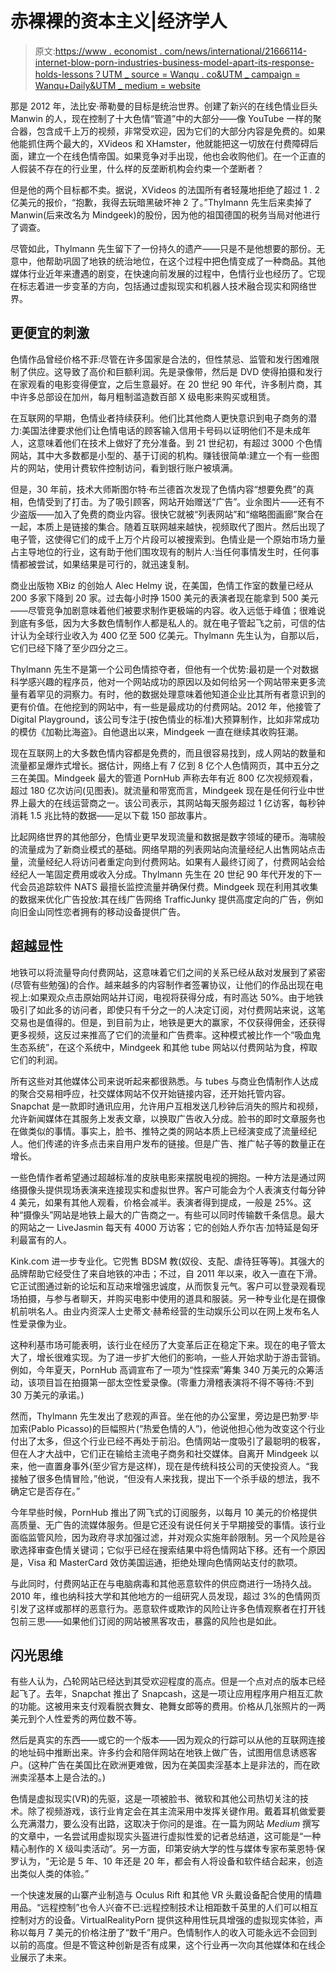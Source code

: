 # 赤裸裸的资本主义|经济学人

> 原文:[https://www . economist . com/news/international/21666114-internet-blow-porn-industries-business-model-apart-its-response-holds-lessons？UTM _ source = Wanqu . co&UTM _ campaign = Wanqu+Daily&UTM _ medium = website](https://www.economist.com/news/international/21666114-internet-blew-porn-industrys-business-model-apart-its-response-holds-lessons?utm_source=wanqu.co&utm_campaign=Wanqu+Daily&utm_medium=website)

那是 2012 年，法比安·蒂勒曼的目标是统治世界。创建了新兴的在线色情业巨头 Manwin 的人，现在控制了十大色情“管道”中的大部分——像 YouTube 一样的聚合器，包含成千上万的视频，非常受欢迎，因为它们的大部分内容是免费的。如果他能抓住两个最大的，XVideos 和 XHamster，他就能把这一切放在付费障碍后面，建立一个在线色情帝国。如果竞争对手出现，他也会收购他们。在一个正直的人假装不存在的行业里，什么样的反垄断机构会约束一个垄断者？

但是他的两个目标都不卖。据说，XVideos 的法国所有者轻蔑地拒绝了超过 1 . 2 亿美元的报价，“抱歉，我得去玩暗黑破坏神 2 了。”Thylmann 先生后来卖掉了 Manwin(后来改名为 Mindgeek)的股份，因为他的祖国德国的税务当局对他进行了调查。

尽管如此，Thylmann 先生留下了一份持久的遗产——只是不是他想要的那份。无意中，他帮助巩固了地铁的统治地位，在这个过程中把色情变成了一种商品。其他媒体行业近年来遭遇的剧变，在快速向前发展的过程中，色情行业也经历了。它现在标志着进一步变革的方向，包括通过虚拟现实和机器人技术融合现实和网络世界。

## 更便宜的刺激

色情作品曾经价格不菲:尽管在许多国家是合法的，但性禁忌、监管和发行困难限制了供应。这导致了高价和巨额利润。先是录像带，然后是 DVD 使得拍摄和发行在家观看的电影变得便宜，之后生意最好。在 20 世纪 90 年代，许多制片商，其中许多总部设在加州，每月粗制滥造数百部 X 级电影来购买或租赁。

在互联网的早期，色情业者持续获利。他们比其他商人更快意识到电子商务的潜力:美国法律要求他们让色情电话的顾客输入信用卡号码以证明他们不是未成年人，这意味着他们在技术上做好了充分准备。到 21 世纪初，有超过 3000 个色情网站，其中大多数都是小型的、基于订阅的机构。赚钱很简单:建立一个有一些图片的网站，使用计费软件控制访问，看到银行账户被填满。

但是，30 年前，技术大师斯图尔特·布兰德首次发现了色情内容“想要免费”的真相，色情受到了打击。为了吸引顾客，网站开始赠送“广告”。业余图片——还有不少盗版——加入了免费的商业内容。很快它就被“列表网站”和“缩略图画廊”聚合在一起，本质上是链接的集合。随着互联网越来越快，视频取代了图片。然后出现了电子管，这使得它们的成千上万个片段可以被搜索到。色情业是一个原始市场力量占主导地位的行业，这有助于他们围攻现有的制片人:当任何事情发生时，任何事情都被尝试，如果结果是可行的，就迅速复制。

商业出版物 XBiz 的创始人 Alec Helmy 说，在美国，色情工作室的数量已经从 200 多家下降到 20 家。过去每小时挣 1500 美元的表演者现在能拿到 500 美元——尽管竞争加剧意味着他们被要求制作更极端的内容。收入远低于峰值；很难说到底有多低，因为大多数色情制作人都是私人的。就在电子管起飞之前，可信的估计认为全球行业收入为 400 亿至 500 亿美元。Thylmann 先生认为，自那以后，它们已经下降了至少四分之三。

Thylmann 先生不是第一个公司色情掠夺者，但他有一个优势:最初是一个对数据科学感兴趣的程序员，他对一个网站成功的原因以及如何给另一个网站带来更多流量有着罕见的洞察力。有时，他的数据处理意味着他知道企业比其所有者意识到的更有价值。在他挖到的网站中，有一些是最成功的付费网站。2012 年，他接管了 Digital Playground，该公司专注于(按色情业的标准)大预算制作，比如非常成功的模仿《加勒比海盗》。自他退出以来，Mindgeek 一直在继续其收购狂潮。



现在互联网上的大多数色情内容都是免费的，而且很容易找到，成人网站的数量和流量都呈爆炸式增长。据估计，网络上有 7 亿到 8 亿个人色情网页，其中五分之三在美国。Mindgeek 最大的管道 PornHub 声称去年有近 800 亿次视频观看，超过 180 亿次访问(见图表)。就流量和带宽而言，Mindgeek 现在是任何行业中世界上最大的在线运营商之一。该公司表示，其网站每天服务超过 1 亿访客，每秒钟消耗 1.5 兆比特的数据——足以下载 150 部故事片。

比起网络世界的其他部分，色情业更早发现流量和数据是数字领域的硬币。海啸般的流量成为了新商业模式的基础。网络早期的列表网站向流量经纪人出售网站点击量，流量经纪人将访问者重定向到付费网站。如果有人最终订阅了，付费网站会给经纪人一笔固定费用或收入分成。Thylmann 先生在 20 世纪 90 年代开发的下一代会员追踪软件 NATS 最擅长监控流量并确保付费。Mindgeek 现在利用其收集的数据来优化广告投放:其在线广告网络 TrafficJunky 提供高度定向的广告，例如向旧金山同性恋者拥有的移动设备提供广告。



## 超越显性

地铁可以将流量导向付费网站，这意味着它们之间的关系已经从敌对发展到了紧密(尽管有些勉强)的合作。越来越多的内容制作者签署协议，让他们的作品出现在电视上:如果观众点击原始网站并订阅，电视将获得分成，有时高达 50%。由于地铁吸引了如此多的访问者，即使只有千分之一的人决定订阅，对付费网站来说，这笔交易也是值得的。但是，到目前为止，地铁是更大的赢家，不仅获得佣金，还获得更多视频，这反过来推高了它们的流量和广告费率。这种模式被比作一个“吸血鬼生态系统”，在这个系统中，Mindgeek 和其他 tube 网站以付费网站为食，榨取它们的利润。

所有这些对其他媒体公司来说听起来都很熟悉。与 tubes 与商业色情制作人达成的聚合交易相呼应，社交媒体网站不仅开始链接内容，还开始托管内容。Snapchat 是一款即时通讯应用，允许用户互相发送几秒钟后消失的照片和视频，允许新闻媒体在其服务上发表文章，以换取广告收入分成。脸书的即时文章服务也在做类似的事情。事实上，脸书、推特之类的网站本质上已经演变成了流量经纪人。他们传递的许多点击来自用户发布的链接。但是广告、推广帖子等的数量正在增长。

一些色情作者希望通过超越标准的皮肤电影来摆脱电视的拥抱。一种方法是通过网络摄像头提供现场表演来连接现实和虚拟世界。客户可能会为个人表演支付每分钟 4 美元，如果有其他人观看，价格会减半。表演者得到提成，一般是 25%。这种“摄像头”网站是地铁上最大的广告商之一。有些可以同时传输数千条信息。最大的网站之一 LiveJasmin 每天有 4000 万访客；它的创始人乔尔吉·加特延是匈牙利最富有的人。

Kink.com 进一步专业化。它兜售 BDSM 教(奴役、支配、虐待狂等等)。其强大的品牌帮助它经受住了来自地铁的冲击；不过，自 2011 年以来，收入一直在下滑。它正试图通过新的论坛和互动来增强忠诚度，从而恢复元气。客户可以登录观看现场拍摄，与参与者聊天，并购买电影中使用的道具和服装。另一种专业化是在摄像机前哄名人。由业内资深人士史蒂文·赫希经营的生动娱乐公司以在网上发布名人性爱录像为业。

这种利基市场可能表明，该行业在经历了大变革后正在稳定下来。现在的电子管太大了，增长很难实现。为了进一步扩大他们的影响，一些人开始求助于游击营销。例如，今年夏天，PornHub 高调宣布了一项为“性探索”筹集 340 万美元的众筹活动，该项目旨在拍摄第一部太空性爱录像。(零重力滑稽表演将不得不等待:不到 30 万美元的承诺。)

然而，Thylmann 先生发出了悲观的声音。坐在他的办公室里，旁边是巴勃罗·毕加索(Pablo Picasso)的巨幅照片(“热爱色情的人”)，他说他担心他为改变这个行业付出了太多，但这个行业已经不再处于前沿。色情网站一度吸引了最聪明的极客，但在人才大战中，它们正在输给主流电子商务和社交媒体。自离开 Mindgeek 以来，他一直置身事外(至少官方是这样)，现在是传统科技公司的天使投资人。“我接触了很多色情冒险，”他说，“但没有人来找我，提出下一个杀手级的想法，我不确定它是否存在。”

今年早些时候，PornHub 推出了网飞式的订阅服务，以每月 10 美元的价格提供高质量、无广告的流媒体服务。但是它还没有说任何关于早期接受的事情。该行业面临监管风险，因为政府寻求加强过滤，并对观众实施年龄限制。另一个风险是谷歌选择审查色情关键词；它似乎已经在搜索结果中将色情网站下移。还有一个原因是，Visa 和 MasterCard 效仿美国运通，拒绝处理向色情网站支付的款项。

与此同时，付费网站正在与电脑病毒和其他恶意软件的供应商进行一场持久战。2010 年，维也纳科技大学和其他地方的一组研究人员发现，超过 3%的色情网页引发了这样或那样的恶意行为。恶意软件或欺诈的风险让许多色情观察者在打开钱包前三思——如果他们订阅的网站被黑客攻击，暴露的风险也是如此。

## 闪光思维

有些人认为，凸轮网站已经达到其受欢迎程度的高点。但是一个点对点的版本已经起飞了。去年，Snapchat 推出了 Snapcash，这是一项让应用程序用户相互汇款的功能。这被用来支付观看脱衣舞女、艳舞女郎等的费用。价格从几张照片的一两美元到个人性爱秀的两位数不等。

然后是真实的东西——或它的一个版本——因为观众的行踪可以从他的互联网连接的地址码中推断出来。许多约会和陪伴网站在地铁上做广告，试图用信息诱惑客户。(这种广告在美国比在欧洲更难做，因为在美国卖淫基本上是非法的，而在欧洲卖淫基本上是合法的。)

色情是虚拟现实(VR)的先驱，这是一项被脸书、微软和其他公司热切关注的技术。除了视频游戏，该行业肯定会在其主流采用中发挥关键作用。戴着耳机做爱要么充满潜力，要么没有出路，这取决于你问的是谁。在一篇为网站 *Medium* 撰写的文章中，一名尝试用虚拟现实头盔进行虚拟性爱的记者总结道，这可能是“一种精心制作的 X 级叫卖活动”。另一方面，印第安纳大学的性与媒体专家布莱恩特·保罗认为，“无论是 5 年、10 年还是 20 年，都会有人将设备和软件结合起来，创造出类似人类的体验。”

一个快速发展的山寨产业制造与 Oculus Rift 和其他 VR 头戴设备配合使用的情趣用品。“远程控制”也令人兴奋不已:远程控制技术让相距数千英里的人们可以相互控制对方的设备。VirtualRealityPorn 提供这种用性玩具增强的虚拟现实体验，声称以每月 7 美元的价格注册了“数千”用户。色情制作人的收入可能永远不会回到以前的高度。但是不管这种创新是否有成果，这个行业再一次向其他媒体和在线企业展示了未来。